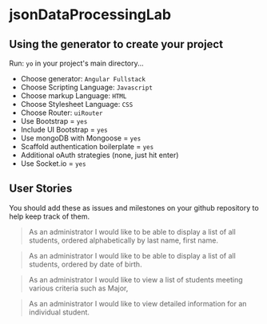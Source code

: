 # jsonDataProcessingLab

## Using the generator to create your project
Run: ``yo`` in your project's main directory...
- Choose generator: ``Angular Fullstack``
- Choose Scripting Language: ``Javascript``
- Choose markup Language: ``HTML``
- Choose Stylesheet Language: ``CSS``
- Choose Router: ``uiRouter``
- Use Bootstrap = ``yes``
- Include UI Bootstrap = ``yes``
- Use mongoDB with Mongoose = ``yes``
- Scaffold authentication boilerplate = ``yes``
- Additional oAuth strategies (none, just hit enter)
- Use Socket.io = ``yes``

## User Stories
You should add these as issues and milestones on your github repository to help keep track of them.

> As an administrator I would like to be able to display a list of all students, ordered alphabetically by last name, first name.

> As an administrator I would like to be able to display a list of all students, ordered by date of birth.

> As an administrator I would like to view a list of students meeting various criteria such as Major, 

> As an administrator I would like to view detailed information for an individual student. 


